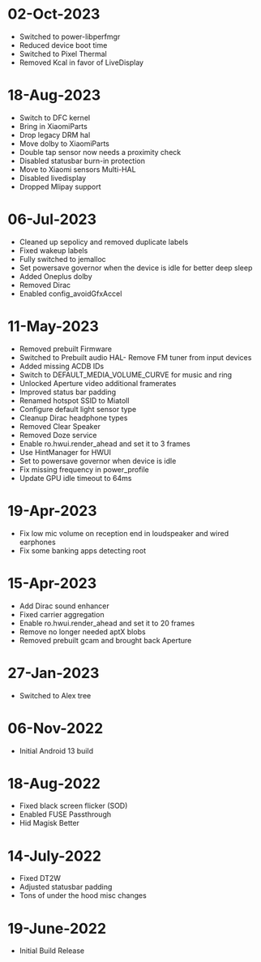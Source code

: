 # 02-Oct-2023
- Switched to power-libperfmgr
- Reduced device boot time
- Switched to Pixel Thermal
- Removed Kcal in favor of LiveDisplay

# 18-Aug-2023
- Switch to DFC kernel
- Bring in XiaomiParts
- Drop legacy DRM hal
- Move dolby to XiaomiParts
- Double tap sensor now needs a proximity check
- Disabled statusbar burn-in protection
- Move to Xiaomi sensors Multi-HAL
- Disabled livedisplay
- Dropped Mlipay support

# 06-Jul-2023
- Cleaned up sepolicy and removed duplicate labels
- Fixed wakeup labels
- Fully switched to jemalloc 
- Set powersave governor when the device is idle for better deep sleep
- Added Oneplus dolby
- Removed Dirac
- Enabled config_avoidGfxAccel

# 11-May-2023
- Removed prebuilt Firmware
- Switched to Prebuilt audio HAL- Remove FM tuner from input devices
- Added missing ACDB IDs
- Switch to DEFAULT_MEDIA_VOLUME_CURVE for music and ring
- Unlocked Aperture video additional framerates
- Improved status bar padding
- Renamed hotspot SSID to Miatoll
- Configure default light sensor type 
- Cleanup Dirac headphone types
- Removed Clear Speaker
- Removed Doze service
- Enable ro.hwui.render_ahead and set it to  3 frames
- Use HintManager for HWUI
- Set to powersave governor when device is idle 
- Fix missing frequency in power_profile
- Update GPU idle timeout to 64ms

# 19-Apr-2023
- Fix low mic volume on reception end in loudspeaker and wired earphones
- Fix some banking apps detecting root

# 15-Apr-2023
- Add Dirac sound enhancer
- Fixed carrier aggregation
- Enable ro.hwui.render_ahead and set it to 20 frames
- Remove no longer needed aptX blobs
- Removed prebuilt gcam and brought back Aperture

# 27-Jan-2023
- Switched to Alex tree

# 06-Nov-2022
- Initial Android 13 build

# 18-Aug-2022
- Fixed black screen flicker (SOD)
- Enabled FUSE Passthrough
- Hid Magisk Better

# 14-July-2022
- Fixed DT2W
- Adjusted statusbar padding
- Tons of under the hood misc changes

# 19-June-2022
- Initial Build Release
